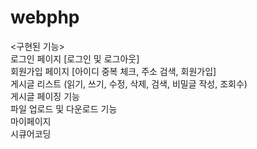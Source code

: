 # webphp

<구현된 기능>
<br>
로그인 페이지 [로그인 및 로그아웃]
<br>
회원가입 페이지 [아이디 중복 체크, 주소 검색, 회원가입]
<br>
게시글 리스트 (읽기, 쓰기, 수정, 삭제, 검색, 비밀글 작성, 조회수)
<br>
게시글 페이징 기능
<br>
파일 업로드 및 다운로드 기능
<br>
마이페이지
<br>
시큐어코딩